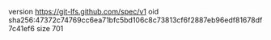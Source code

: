 version https://git-lfs.github.com/spec/v1
oid sha256:47372c74769cc6ea71bfc5bd106c8c73813cf6f2887eb96edf81678df7c41ef6
size 701
